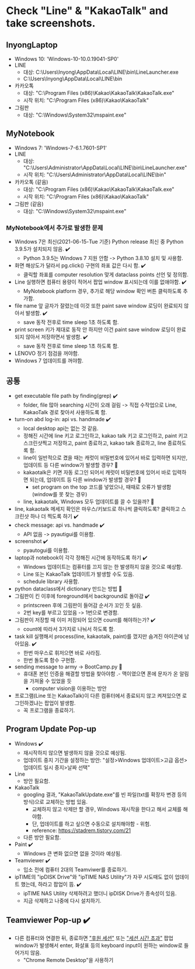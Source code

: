# Check "Line" & "KakaoTalk" and take screenshots.

## InyongLaptop
- Windows 10: 'Windows-10-10.0.19041-SP0'
- LINE
  - 대상: C:\\Users\\Inyong\\AppData\\Local\\LINE\\bin\\LineLauncher.exe
  - C:\\Users\\Inyong\\AppData\\Local\\LINE\\bin
- 카카오톡
  - 대상: "C:\\Program Files (x86)\\Kakao\\KakaoTalk\\KakaoTalk.exe"
  - 시작 위치: "C:\\Program Files (x86)\\Kakao\\KakaoTalk"
- 그림판
  - 대상: "C:\\Windows\\System32\\mspaint.exe"
  
## MyNotebook
- Windows 7: 'Windows-7-6.1.7601-SP1'
- LINE
  - 대상: "C:\\Users\\Administrator\\AppData\\Local\\LINE\\bin\\LineLauncher.exe"
  - 시작 위치: "C:\\Users\\Administrator\\AppData\\Local\\LINE\\bin"
- 카카오톡 (같음)
  - 대상: "C:\\Program Files (x86)\\Kakao\\KakaoTalk\\KakaoTalk.exe"
  - 시작 위치: "C:\\Program Files (x86)\\Kakao\\KakaoTalk"
- 그림판 (같음)
  - 대상: "C:\\Windows\\System32\\mspaint.exe"

### MyNotebook에서 추가로 발생한 문제
- Windows 7은 최신(2021-06-15-Tue 기준) Python release 최신 중 Python 3.9.5가 설치되지 않음. :heavy_check_mark:
  - Python 3.9.5는 Windows 7 지원 안함 -> Python 3.8.10 설치 및 사용함.
- 화면 해상도가 달라서 pg.click() 구현의 좌표 값은 다시 함. :heavy_check_mark:
  - 클릭할 좌표를 computer resolution 맞게 dataclass points 선언 및 정의함.
- Line 실행하면 컴퓨터 용량이 적어서 팝업 window 표시되는데 이를 없애야함. :heavy_check_mark:
  - MyNotebook platform 경우, 추가로 해당 window 확인 버튼 클릭하도록 추가함.
- file name 앞 글자가 잘렸는데 이것 또한 paint save window 로딩이 완료되지 않아서 발생함. :heavy_check_mark:
  - save 동작 전후로 time sleep 1초 하도록 함.
- print screen 키가 제대로 동작 안 하지만 이건 paint save window 로딩이 완료되지 않아서 저장하면서 발생함. :heavy_check_mark:
  - save 동작 전후로 time sleep 1초 하도록 함.
- LENOVO 정기 점검을 꺼야함.
- Windows 7 업데이트를 꺼야함.

## 공통
- get executable file path by finding(grep) :heavy_check_mark:
  - folder, file 많아 searching 시간이 오래 걸림 -> 직접 수작업으로 Line, KakaoTalk 경로 찾아서 사용하도록 함.
- turn-on abd log-in: api vs. handmade :heavy_check_mark:
  - local desktop api는 없는 것 같음.
  - 정해진 시간에 line 키고 로그인하고, kakao talk 키고 로그인하고, paint 키고 스크린샷찍고 저장하고, paint 종료하고, kakao talk 종료하고, line 종료하도록 함.
  - line이 일반적으로 켰을 때는 캐럿이 비밀번호에 있어서 바로 입력하면 되지만, 업데이트 등 다른 window가 발생할 경우? :construction:
  - kakaotalk은 키면 자동 로그인 되어서 캐럿이 비밀번호에 있어서 바로 입력하면 되는데, 업데이트 등 다른 window가 발생할 경우? :construction:
    - set program on the top 코드를 넣었으나, 때때로 오류가 발생함 (window를 못 찾는 경우)
  - line, kakaotalk, Windows 모두 업데이트를 끌 수 있을까? :construction:
- line, kakaotalk 메세지 확인은 마우스/키보드로 하나씩 클릭하도록? 클릭하고 스크린샷 하나 더 찍도록 하기 :heavy_check_mark:
- check message: api vs. handmade :heavy_check_mark:
  - API 없음 -> pyautigui를 이용함.
- screenshot :heavy_check_mark:
  - pyautogui를 이용함.
- laptop과 notebook이 각각 정해진 시간에 동작하도록 하기 :heavy_check_mark:
  - Windows 업데이트는 컴퓨터를 끄지 않는 한 발생하지 않을 것으로 예상함.
  - Line 또는 KakaoTalk 업데이트가 발생할 수도 있음.
  - schedule library 사용함.
- python dataclass에서 dictionary 만드는 방법 :construction:
- 그림판이 킨 이후에 foreground에서 background로 돌아감 :heavy_check_mark:
  - printscreen 후에 그림판이 들어감 순서가 꼬인 듯 싶음.
  - 2번 key를 부르고 있었음 -> 1번으로 변경함.
- 그림판이 저장할 때 이미 저장되어 있으면 count를 해야하는가? :heavy_check_mark:
  - count에 따라서 3가지로 나눠서 하도록 함.
- task kill 실행해서 process(line, kakaotalk, paint)를 껐지만 숨겨진 아이콘에 남아있음. :heavy_check_mark:
  - 한번 마우스로 휘저으면 바로 사라짐.
  - 한번 돌도록 함수 구현함.
- sending message to army -> BootCamp.py :construction:
  - 휴대폰 본인 인증을 해결할 방법을 찾아야함
    .- 맥이였으면 폰에 문자가 온 알림을 가져올 수 있었을 듯
    - computer vision을 이용하는 방안
- 프로그램(Line 또는 KakaoTalk)이 다른 컴퓨터에서 종료되지 않고 켜져있으면 로그인하겠냐는 팝업이 발생함.
  - 꼭 프로그램을 종료하기.

## Program Update Pop-up
- Windows :heavy_check_mark:
  - 재시작하지 않으면 발생하지 않을 것으로 예상됨.
  - 업데이트 중지 기간을 설정하는 방안: "설정>Windows 업데이트>고급 옵션>업데이트 일시 중지>날짜 선택"
- Line
  - 방안 필요함.
- KakaoTalk
  - googling 결과, "KakaoTalkUpdate.exe"를 빈 파일(txt를 확장자 변경 등의 방식)으로 교체하는 방법 있음.
    - 교체하지 않고 삭제만 할 경우, Windows 재시작을 한다고 해서 교체를 해야함.
    - 단, 업데이트를 하고 싶으면 수동으로 설치해야함 - 위험.
    - reference: https://stadrem.tistory.com/21
  - 다른 방안 필요함.
- Paint :heavy_check_mark:
  - Windows 큰 변화 없으면 없을 것이라 예상됨.
- Teamviewer :heavy_check_mark:
  - 입소 전에 컴퓨터 2대의 Teamviwer를 종료하기.
- ipTIME의 "ipDISK Drive"와 "ipTIME NAS Utility"가 자꾸 시도때도 없이 업데이트 했는데, 하라고 팝업이 뜸. :heavy_check_mark:
  - ipTIME NAS Utility 삭제하려고 했더니 ipDISK Drive가 종속성이 있음.
  - 지금 삭제하고 나중에 다시 설치하기.

## Teamviewer Pop-up :heavy_check_mark:
- 다른 컴퓨터와 연결한 뒤, 종료하면 ["후원 세션"](Teamviewer_Donation_Session.JPG) 또는 ["세션 시간 초과"](Teamviewer_Session_Timeout.JPG) 팝업 window가 발생해서 enter, 화살표 등의 keyboard input이 원하는 window로 들어가지 않음.
  - "Chrome Remote Desktop"을 사용하기

